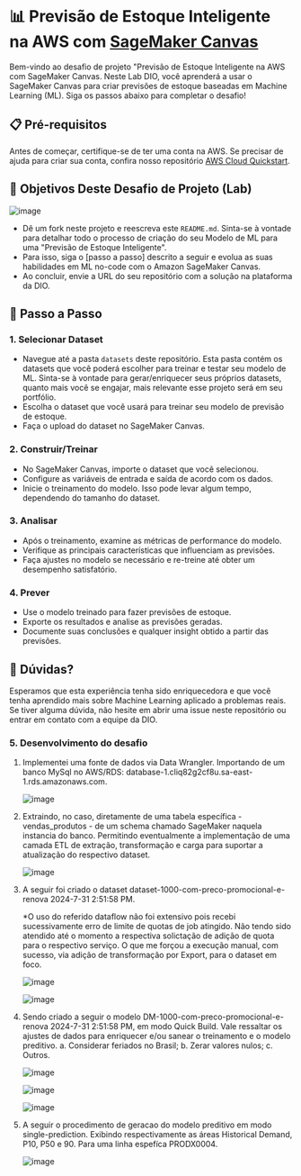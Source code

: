 # 📊 Previsão de Estoque Inteligente na AWS com [SageMaker Canvas](https://aws.amazon.com/pt/sagemaker/canvas/)

Bem-vindo ao desafio de projeto "Previsão de Estoque Inteligente na AWS com SageMaker Canvas. Neste Lab DIO, você aprenderá a usar o SageMaker Canvas para criar previsões de estoque baseadas em Machine Learning (ML). Siga os passos abaixo para completar o desafio!

## 📋 Pré-requisitos

Antes de começar, certifique-se de ter uma conta na AWS. Se precisar de ajuda para criar sua conta, confira nosso repositório [AWS Cloud Quickstart](https://github.com/digitalinnovationone/aws-cloud-quickstart).


## 🎯 Objetivos Deste Desafio de Projeto (Lab)

![image](https://github.com/digitalinnovationone/lab-aws-sagemaker-canvas-estoque/assets/730492/72f5c21f-5562-491e-aa42-2885a3184650)

- Dê um fork neste projeto e reescreva este `README.md`. Sinta-se à vontade para detalhar todo o processo de criação do seu Modelo de ML para uma "Previsão de Estoque Inteligente".
- Para isso, siga o [passo a passo] descrito a seguir e evolua as suas habilidades em ML no-code com o Amazon SageMaker Canvas.
- Ao concluir, envie a URL do seu repositório com a solução na plataforma da DIO.


## 🚀 Passo a Passo

### 1. Selecionar Dataset

-   Navegue até a pasta `datasets` deste repositório. Esta pasta contém os datasets que você poderá escolher para treinar e testar seu modelo de ML. Sinta-se à vontade para gerar/enriquecer seus próprios datasets, quanto mais você se engajar, mais relevante esse projeto será em seu portfólio.
-   Escolha o dataset que você usará para treinar seu modelo de previsão de estoque.
-   Faça o upload do dataset no SageMaker Canvas.

### 2. Construir/Treinar

-   No SageMaker Canvas, importe o dataset que você selecionou.
-   Configure as variáveis de entrada e saída de acordo com os dados.
-   Inicie o treinamento do modelo. Isso pode levar algum tempo, dependendo do tamanho do dataset.

### 3. Analisar

-   Após o treinamento, examine as métricas de performance do modelo.
-   Verifique as principais características que influenciam as previsões.
-   Faça ajustes no modelo se necessário e re-treine até obter um desempenho satisfatório.

### 4. Prever

-   Use o modelo treinado para fazer previsões de estoque.
-   Exporte os resultados e analise as previsões geradas.
-   Documente suas conclusões e qualquer insight obtido a partir das previsões.

## 🤔 Dúvidas?

Esperamos que esta experiência tenha sido enriquecedora e que você tenha aprendido mais sobre Machine Learning aplicado a problemas reais. Se tiver alguma dúvida, não hesite em abrir uma issue neste repositório ou entrar em contato com a equipe da DIO.

### 5. Desenvolvimento do desafio

1.    Implementei uma fonte de dados via Data Wrangler.
      Importando de um banco MySql no AWS/RDS: database-1.cliq82g2cf8u.sa-east-1.rds.amazonaws.com.
    
      ![image](https://github.com/user-attachments/assets/32b33295-f126-4be6-bfb1-0c3d66e06a21)

2.    Extraindo, no caso, diretamente de uma tabela específica - vendas_produtos - de um schema chamado SageMaker naquela instancia do banco.
      Permitindo eventualmente a implementação de uma camada ETL de extração, transformação e carga para suportar a atualização do respectivo dataset.

      ![image](https://github.com/user-attachments/assets/fd22a040-7306-42d9-997e-3c60515e3b69)
    
3.    A seguir foi criado o dataset dataset-1000-com-preco-promocional-e-renova 2024-7-31 2:51:58 PM.
      
      *O uso do referido dataflow não foi extensivo pois recebi sucessivamente erro de limite de quotas de job atingido.
       Não tendo sido atendido até o momento a respectiva solictação de adição de quota para o respectivo serviço.
       O que me forçou a execução manual, com sucesso, via adição de transformação por Export, para o dataset em foco.

       ![image](https://github.com/user-attachments/assets/59df91ab-580a-4a96-91bd-a75fc489f07b)

       ![image](https://github.com/user-attachments/assets/51234607-c527-4780-a3e0-71e1c7850155)

4.  Sendo criado a seguir o modelo DM-1000-com-preco-promocional-e-renova 2024-7-31 2:51:58 PM, em modo Quick Build.
    Vale ressaltar os ajustes de dados para enriquecer e/ou sanear o treinamento e o modelo preditivo.
    a. Considerar feriados no Brasil;
    b. Zerar valores nulos;
    c. Outros.

    ![image](https://github.com/user-attachments/assets/32d7ddc4-797f-4830-b89c-c8d774267162)

    ![image](https://github.com/user-attachments/assets/c18cc417-1421-456b-9154-a09b80ee0e88)

    ![image](https://github.com/user-attachments/assets/fc46fd23-5abe-41a6-b825-218209640e54)

7.   A seguir o procedimento de geracao do modelo preditivo em modo single-prediction.
     Exibindo respectivamente as áreas Historical Demand, P10, P50 e 90. Para uma linha espefíca PRODX0004.

     ![image](https://github.com/user-attachments/assets/2e0b1eef-4d85-4bf1-9acd-70e03faf51ed)
